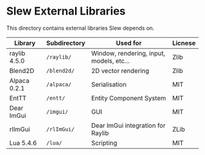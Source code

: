 # Slew External Libraries
This directory contains external libraries Slew depends on.

| Library    | Subdirectory | Used for | Licnese |
|------------|--------------|----------|---------|
| raylib 4.5.0 | `/raylib/` | Window, rendering, input, models, etc... |Zlib |
| Blend2D | `/blend2d/` | 2D vector rendering | Zlib |
| Alpaca 0.2.1 | `/alpaca/` | Serialisation | MIT |
| EntTT | `/entt/` | Entity Component System | MIT |
| Dear ImGui | `/imgui/` | GUI | MIT |
| rlImGui | `/rlImGui/` | Dear ImGui integration for Raylib | ZLib |
| Lua 5.4.6 | `/lua/` | Scripting | MIT |
